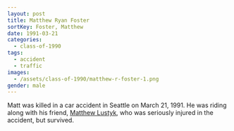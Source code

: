 ```yaml
---
layout: post
title: Matthew Ryan Foster
sortKey: Foster, Matthew
date: 1991-03-21
categories:
  - class-of-1990
tags:
  - accident
  - traffic
images:
  - /assets/class-of-1990/matthew-r-foster-1.png
gender: male
---
```


Matt was killed in a car accident in Seattle on March 21, 1991. He was riding along with his friend, [Matthew Lustyk](https://ihsmemorial.org/class-of-1990/matthew-j-lustyk/), who was seriously injured in the accident, but survived.
